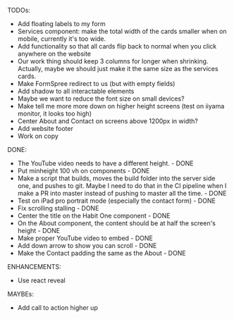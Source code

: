 TODOs:

- Add floating labels to my form
- Services component: make the total width of the cards smaller when on mobile,
  currently it's too wide.
- Add functionality so that all cards flip back to normal when you click anywhere on the website
- Our work thing should keep 3 columns for longer when shrinking. Actually, maybe we should just make it the same size as the services cards.
- Make FormSpree redirect to us (but with empty fields)
- Add shadow to all interactable elements
- Maybe we want to reduce the font size on small devices?
- Make tell me more more down on higher height screens (test on iiyama monitor, it looks too high)
- Center About and Contact on screens above 1200px in width?
- Add website footer
- Work on copy

DONE:

- The YouTube video needs to have a different height. - DONE
- Put minheight 100 vh on components - DONE
- Make a script that builds, moves the build folder into the server side one, and pushes to git. Maybe I need to
  do that in the CI pipeline when I make a PR into master instead of pushing to master all the time. - DONE
- Test on iPad pro portrait mode (especially the contact form) - DONE
- Fix scrolling stalling - DONE
- Center the title on the Habit One component - DONE
- On the About component, the content should be at half the screen's height - DONE
- Make proper YouTube video to embed - DONE
- Add down arrow to show you can scroll - DONE
- Make the Contact padding the same as the About - DONE

ENHANCEMENTS:

- Use react reveal

MAYBEs:

- Add call to action higher up

